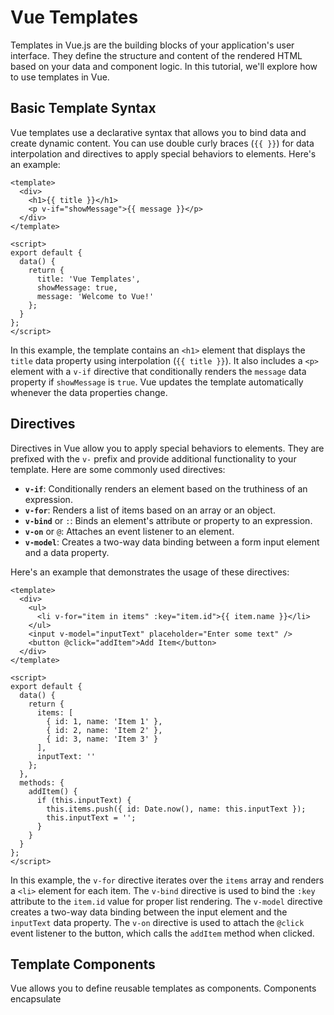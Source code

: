 # Vue Templates

Templates in Vue.js are the building blocks of your application's user interface. They define the structure and content of the rendered HTML based on your data and component logic. In this tutorial, we'll explore how to use templates in Vue.

## Basic Template Syntax

Vue templates use a declarative syntax that allows you to bind data and create dynamic content. You can use double curly braces (`{{ }}`) for data interpolation and directives to apply special behaviors to elements. Here's an example:

```vue
<template>
  <div>
    <h1>{{ title }}</h1>
    <p v-if="showMessage">{{ message }}</p>
  </div>
</template>

<script>
export default {
  data() {
    return {
      title: 'Vue Templates',
      showMessage: true,
      message: 'Welcome to Vue!'
    };
  }
};
</script>
```

In this example, the template contains an `<h1>` element that displays the `title` data property using interpolation (`{{ title }}`). It also includes a `<p>` element with a `v-if` directive that conditionally renders the `message` data property if `showMessage` is `true`. Vue updates the template automatically whenever the data properties change.

## Directives

Directives in Vue allow you to apply special behaviors to elements. They are prefixed with the `v-` prefix and provide additional functionality to your template. Here are some commonly used directives:

- **`v-if`**: Conditionally renders an element based on the truthiness of an expression.
- **`v-for`**: Renders a list of items based on an array or an object.
- **`v-bind`** or `:`: Binds an element's attribute or property to an expression.
- **`v-on`** or `@`: Attaches an event listener to an element.
- **`v-model`**: Creates a two-way data binding between a form input element and a data property.

Here's an example that demonstrates the usage of these directives:

```vue
<template>
  <div>
    <ul>
      <li v-for="item in items" :key="item.id">{{ item.name }}</li>
    </ul>
    <input v-model="inputText" placeholder="Enter some text" />
    <button @click="addItem">Add Item</button>
  </div>
</template>

<script>
export default {
  data() {
    return {
      items: [
        { id: 1, name: 'Item 1' },
        { id: 2, name: 'Item 2' },
        { id: 3, name: 'Item 3' }
      ],
      inputText: ''
    };
  },
  methods: {
    addItem() {
      if (this.inputText) {
        this.items.push({ id: Date.now(), name: this.inputText });
        this.inputText = '';
      }
    }
  }
};
</script>
```

In this example, the `v-for` directive iterates over the `items` array and renders a `<li>` element for each item. The `v-bind` directive is used to bind the `:key` attribute to the `item.id` value for proper list rendering. The `v-model` directive creates a two-way data binding between the input element and the `inputText` data property. The `v-on` directive is used to attach the `@click` event listener to the button, which calls the `addItem` method when clicked.

## Template Components

Vue allows you to define reusable templates as components. Components encapsulate
